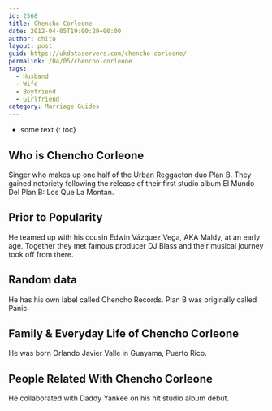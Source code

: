 ```yaml
---
id: 2568
title: Chencho Corleone
date: 2012-04-05T19:00:29+00:00
author: chito
layout: post
guid: https://ukdataservers.com/chencho-corleone/
permalink: /04/05/chencho-corleone
tags:
  - Husband
  - Wife
  - Boyfriend
  - Girlfriend
category: Marriage Guides
---
```


* some text
{: toc}


## Who is  Chencho Corleone
                  
                  
                  
Singer who makes up one half of the Urban Reggaeton duo Plan B. They gained notoriety following the release of their first studio album El Mundo Del Plan B: Los Que La Montan. 
                  
                
                
                
## Prior to Popularity 
                  
                  
                  
He teamed up with his cousin Edwin Vázquez Vega, AKA Maldy, at an early age. Together they met famous producer DJ Blass and their musical journey took off from there.
                  
                
                
                
## Random data 
                  
                  
                  
He has his own label called Chencho Records. Plan B was originally called Panic.
                  
                
                
                
## Family & Everyday Life of Chencho Corleone
                  
                  
                  
He was born Orlando Javier Valle in Guayama, Puerto Rico.
                  
                
                
                
## People Related With  Chencho Corleone
                  
                  
                  
He collaborated with Daddy Yankee on his hit studio album debut.
                  
                
              
            
          
          
          
    
    
  
